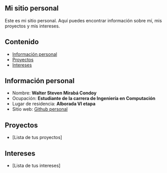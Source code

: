 

<!--
**StevenMiraba/StevenMiraba** is a ✨ _special_ ✨ repository because its `README.md` (this file) appears on your GitHub profile.

Here are some ideas to get you started:

- 🔭 I’m currently working on ...
- 🌱 I’m currently learning ...
- 👯 I’m looking to collaborate on ...
- 🤔 I’m looking for help with ...
- 💬 Ask me about ...
- 📫 How to reach me: ...
- 😄 Pronouns: ...
- ⚡ Fun fact: ...
-->
## Mi sitio personal
Este es mi sitio personal. Aquí puedes encontrar información sobre mí, mis
proyectos y mis intereses.
## Contenido
* [Información personal](#información-personal)
* [Proyectos](#proyectos)
* [Intereses](#intereses)
## Información personal
* Nombre: **Walter Steven Mirabá Condoy**
* Ocupación: **Estudiante de la carrera de Ingeniería en Computación**
* Lugar de residencia: **Alborada VI etapa**
* Sitio web: [Github personal](https://stevenmiraba.github.io/StevenMiraba/)
## Proyectos
* [Lista de tus proyectos]
## Intereses
* [Lista de tus intereses]
